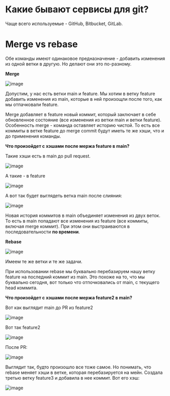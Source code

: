 # Какие бывают сервисы для git?

Чаще всего используемые - GitHub, Bitbucket, GitLab.



# Merge vs rebase

Обе команды имеют одинаковое предназначение - добавить изменения из одной ветки в другую. Но делают они это по-разному.

**Merge**

![image](https://github.com/AlinaLaniuk/interview/assets/101401177/d201b23c-d927-4c5c-a2f3-32436ec5e522)

Допустим, у нас есть ветки main и feature. Мы хотим в ветку feature добавить изменения из main, которые в ней произощли после того, как мы отпачковали feature.

Merge добавляет в feature новый коммит, который заключает в себе обновленное состояние (все изменения из ветки main и ветки feature). Особенность merge - команда оставляет историю чистой. То есть все коммиты в ветке feature до merge commit будут иметь те же хэши, что и до применения команды.

**Что произойдет с хэшами после мержа feature в main?**

Такие хэши есть в main до pull request.

![image](https://github.com/AlinaLaniuk/interview/assets/101401177/37b9ebae-ae1d-4036-a087-f8c554d3e21c)


А такие - в feature

![image](https://github.com/AlinaLaniuk/interview/assets/101401177/650aca99-4833-4fb8-96e5-823ac9189c7e)

А вот так будет выглядеть ветка main после слияния:

![image](https://github.com/AlinaLaniuk/interview/assets/101401177/5be72c71-c792-42bd-b793-bda5ab754c4a)

Новая история коммитов в main объединяет изменения из двух веток. То есть в main попадают все изменения из feature (все коммиты, включая merge коммит). При этом они выстраиваются в последовательности **по времени**.


**Rebase**

![image](https://github.com/AlinaLaniuk/interview/assets/101401177/7f0ae4b9-b6c5-4f91-8542-bf80cfe232cf)

Имеем те же ветки и те же задачи.

При использовании rebase мы буквально перебазируем нашу ветку feature на последний коммит из main. Это похоже на то, что мы буквально сегодня, вот только что отпочковались от main, с текущего head коммита.

**Что произойдет с хэшами после мержа feature2 в main?**

Вот как выглядит main до PR из feature2

![image](https://github.com/AlinaLaniuk/interview/assets/101401177/c187b322-ed88-4731-b826-d6293ca732b7)


Вот так feature2

![image](https://github.com/AlinaLaniuk/interview/assets/101401177/92c18ed3-0d13-429f-9655-8687b503c07d)


После PR:

![image](https://github.com/AlinaLaniuk/interview/assets/101401177/c32da53d-5dfa-4476-ad23-647f23265b09)


Выглядит так, будто произошло все тоже самое. Но понимать, что rebase меняет хэши в ветке, которая перебазируется на мейн. Создала третью ветку feature3 и добавила в нее коммит. Вот его хэш:

![image](https://github.com/AlinaLaniuk/interview/assets/101401177/788c7d0d-9b7a-425b-a746-3b45fb7104e0)

